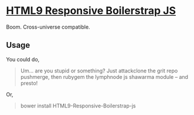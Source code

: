 # [HTML9 Responsive Boilerstrap JS](https://html9responsiveboilerstrapjs.com/)

Boom. Cross-universe compatible.

## Usage

You could do,

> Um... are you stupid or something? Just attackclone the grit repo pushmerge, then rubygem the lymphnode js shawarma module – and presto!

Or,

> bower install HTML9-Responsive-Boilerstrap-js
